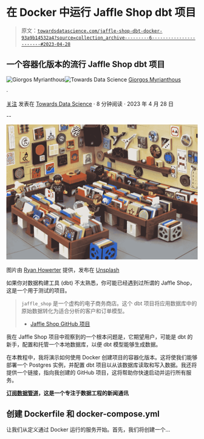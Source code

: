 # 在 Docker 中运行 Jaffle Shop dbt 项目

> 原文：[`towardsdatascience.com/jaffle-shop-dbt-docker-93a9b14532a4?source=collection_archive---------6-----------------------#2023-04-28`](https://towardsdatascience.com/jaffle-shop-dbt-docker-93a9b14532a4?source=collection_archive---------6-----------------------#2023-04-28)

## 一个容器化版本的流行 Jaffle Shop dbt 项目

[](https://gmyrianthous.medium.com/?source=post_page-----93a9b14532a4--------------------------------)![Giorgos Myrianthous](https://gmyrianthous.medium.com/?source=post_page-----93a9b14532a4--------------------------------)[](https://towardsdatascience.com/?source=post_page-----93a9b14532a4--------------------------------)![Towards Data Science](https://towardsdatascience.com/?source=post_page-----93a9b14532a4--------------------------------) [Giorgos Myrianthous](https://gmyrianthous.medium.com/?source=post_page-----93a9b14532a4--------------------------------)

·

[关注](https://medium.com/m/signin?actionUrl=https%3A%2F%2Fmedium.com%2F_%2Fsubscribe%2Fuser%2F76c21e75463a&operation=register&redirect=https%3A%2F%2Ftowardsdatascience.com%2Fjaffle-shop-dbt-docker-93a9b14532a4&user=Giorgos+Myrianthous&userId=76c21e75463a&source=post_page-76c21e75463a----93a9b14532a4---------------------post_header-----------) 发表在 [Towards Data Science](https://towardsdatascience.com/?source=post_page-----93a9b14532a4--------------------------------) · 8 分钟阅读 · 2023 年 4 月 28 日

--

[](https://medium.com/m/signin?actionUrl=https%3A%2F%2Fmedium.com%2F_%2Fbookmark%2Fp%2F93a9b14532a4&operation=register&redirect=https%3A%2F%2Ftowardsdatascience.com%2Fjaffle-shop-dbt-docker-93a9b14532a4&source=-----93a9b14532a4---------------------bookmark_footer-----------)![](img/90bb3052f4f1d0f374def43154a20afe.png)

图片由 [Ryan Howerter](https://unsplash.com/@rhowerter?utm_source=unsplash&utm_medium=referral&utm_content=creditCopyText) 提供，发布在 [Unsplash](https://unsplash.com/photos/JXIFjYVbAS8?utm_source=unsplash&utm_medium=referral&utm_content=creditCopyText)

如果你对数据构建工具 (dbt) 不太熟悉，你可能已经遇到过所谓的 Jaffle Shop，这是一个用于测试的项目。

> `jaffle_shop` 是一个虚构的电子商务商店。这个 dbt 项目将应用数据库中的原始数据转化为适合分析的客户和订单模型。
> 
> - [Jaffle Shop GitHub 项目](https://github.com/dbt-labs/jaffle_shop)

我在 Jaffle Shop 项目中观察到的一个根本问题是，它期望用户，可能是 dbt 的新手，配置和托管一个本地数据库，以便 dbt 模型能够生成数据。

在本教程中，我将演示如何使用 Docker 创建项目的容器化版本。这将使我们能够部署一个 Postgres 实例，并配置 dbt 项目以从该数据库读取和写入数据。我还将提供一个链接，指向我创建的 GitHub 项目，这将帮助你快速启动并运行所有服务。

[**订阅数据管道**](https://thedatapipeline.substack.com/welcome)**，这是一个专注于数据工程的新闻通讯**

## 创建 Dockerfile 和 docker-compose.yml

让我们从定义通过 Docker 运行的服务开始。首先，我们将创建一个…
